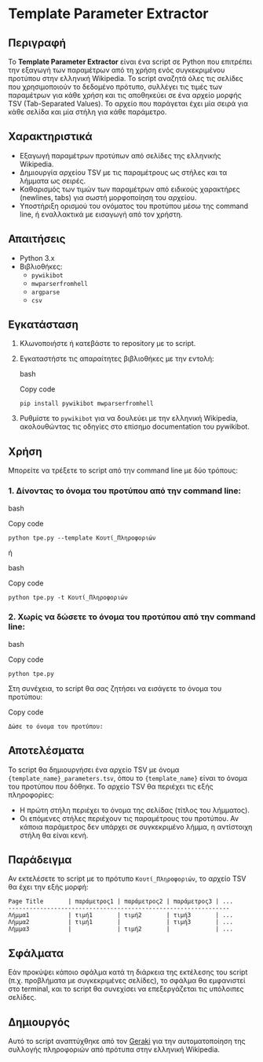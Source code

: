 Template Parameter Extractor
============================

Περιγραφή
---------

Το **Template Parameter Extractor** είναι ένα script σε Python που επιτρέπει την εξαγωγή των παραμέτρων από τη χρήση ενός συγκεκριμένου προτύπου στην ελληνική Wikipedia. Το script αναζητά όλες τις σελίδες που χρησιμοποιούν το δεδομένο πρότυπο, συλλέγει τις τιμές των παραμέτρων για κάθε χρήση και τις αποθηκεύει σε ένα αρχείο μορφής TSV (Tab-Separated Values). Το αρχείο που παράγεται έχει μία σειρά για κάθε σελίδα και μία στήλη για κάθε παράμετρο.

Χαρακτηριστικά
--------------

-   Εξαγωγή παραμέτρων προτύπων από σελίδες της ελληνικής Wikipedia.
-   Δημιουργία αρχείου TSV με τις παραμέτρους ως στήλες και τα λήμματα ως σειρές.
-   Καθαρισμός των τιμών των παραμέτρων από ειδικούς χαρακτήρες (newlines, tabs) για σωστή μορφοποίηση του αρχείου.
-   Υποστήριξη ορισμού του ονόματος του προτύπου μέσω της command line, ή εναλλακτικά με εισαγωγή από τον χρήστη.

Απαιτήσεις
----------

-   Python 3.x
-   Βιβλιοθήκες:
    -   `pywikibot`
    -   `mwparserfromhell`
    -   `argparse`
    -   `csv`

Εγκατάσταση
-----------

1.  Κλωνοποιήστε ή κατεβάστε το repository με το script.
2.  Εγκαταστήστε τις απαραίτητες βιβλιοθήκες με την εντολή:

    bash

    Copy code

    `pip install pywikibot mwparserfromhell`

3.  Ρυθμίστε το `pywikibot` για να δουλεύει με την ελληνική Wikipedia, ακολουθώντας τις οδηγίες στο επίσημο documentation του pywikibot.

Χρήση
-----

Μπορείτε να τρέξετε το script από την command line με δύο τρόπους:

### 1\. Δίνοντας το όνομα του προτύπου από την command line:

bash

Copy code

`python tpe.py --template Κουτί_Πληροφοριών`

ή

bash

Copy code

`python tpe.py -t Κουτί_Πληροφοριών`

### 2\. Χωρίς να δώσετε το όνομα του προτύπου από την command line:

bash

Copy code

`python tpe.py`

Στη συνέχεια, το script θα σας ζητήσει να εισάγετε το όνομα του προτύπου:

Copy code

`Δώσε το όνομα του προτύπου:`

Αποτελέσματα
------------

Το script θα δημιουργήσει ένα αρχείο TSV με όνομα `{template_name}_parameters.tsv`, όπου το `{template_name}` είναι το όνομα του προτύπου που δόθηκε. Το αρχείο TSV θα περιέχει τις εξής πληροφορίες:

-   Η πρώτη στήλη περιέχει το όνομα της σελίδας (τίτλος του λήμματος).
-   Οι επόμενες στήλες περιέχουν τις παραμέτρους του προτύπου. Αν κάποια παράμετρος δεν υπάρχει σε συγκεκριμένο λήμμα, η αντίστοιχη στήλη θα είναι κενή.

Παράδειγμα
----------

Αν εκτελέσετε το script με το πρότυπο `Κουτί_Πληροφοριών`, το αρχείο TSV θα έχει την εξής μορφή:


    Page Title       | παράμετρος1 | παράμετρος2 | παράμετρος3 | ...
    ---------------------------------------------------------------
    Λήμμα1           | τιμή1       | τιμή2       | τιμή3       | ...
    Λήμμα2           | τιμή1       |             | τιμή3       | ...
    Λήμμα3           |             | τιμή2       |             | ...


Σφάλματα
--------

Εάν προκύψει κάποιο σφάλμα κατά τη διάρκεια της εκτέλεσης του script (π.χ. προβλήματα με συγκεκριμένες σελίδες), το σφάλμα θα εμφανιστεί στο terminal, και το script θα συνεχίσει να επεξεργάζεται τις υπόλοιπες σελίδες.

Δημιουργός
----------

Αυτό το script αναπτύχθηκε από τον [Geraki](https://el.wikipedia.org/wiki/User:Geraki) για την αυτοματοποίηση της συλλογής πληροφοριών από πρότυπα στην ελληνική Wikipedia.

